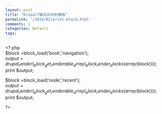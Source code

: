 ```yaml
---
layout: post
title: "Drupal7输出区块到模板"
permalink: '/2014/02/print-block.html'
comments: 1
categories: Default
tags: 
---
```

&lt;? php  
$block =block_load('book','navigation');  
$output = drupal_render(_block_get_renderable_array(_block_render_blocks(array($block))));  
print $output;  
  
$block =block_load('node','recent');  
$output = drupal_render(_block_get_renderable_array(_block_render_blocks(array($block))));  
print $output;  
  
?&gt;  

<div><br/></div>